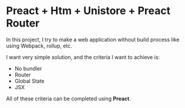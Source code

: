 # Preact + Htm + Unistore + Preact Router

In this project, I try to make a web application without build process like using Webpack, rollup, etc.

I want very simple solution, and the criteria I want to achieve is:
- No bundler
- Router
- Global State
- JSX

All of these criteria can be completed using **Preact**.
